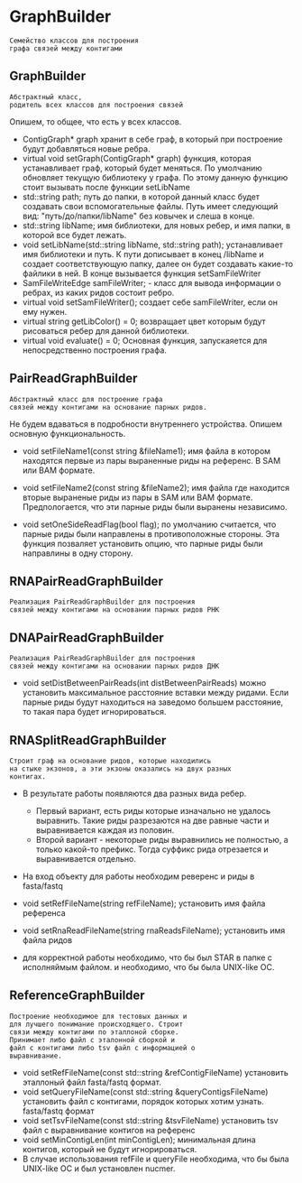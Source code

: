 # GraphBuilder
    Семейство классов для построения 
    графа связей между контигами

## GraphBuilder
    Абстрактный класс, 
    родитель всех классов для построения связей
Опишем, то общее, что есть у всех классов. 
* ContigGraph* graph хранит в себе граф, в который 
при построение будут добавляться новые ребра.  
* virtual void setGraph(ContigGraph* graph) функция, 
которая устанавливает граф, который будет меняться. По 
умолчанию обновляет текущую библиотеку у графа. По этому
данную функцию стоит вызывать после функции setLibName
* std::string path; путь до папки, в которой данный класс 
будет создавать свои вспомогательные файлы. Путь имеет 
следующий вид: "путь/до/папки/libName" без ковычек и слеша 
 в конце. 
* std::string libName; имя библиотеки, для новых ребер, и имя 
папки, в которой все будет лежать. 
* void setLibName(std::string libName, std::string path); 
устанавливает имя библиотеки и путь. К пути дописывает в 
 конец /libName и создает соответствующую папку, 
 далее он будет создавать какие-то файлики в ней. 
 В конце вызывается функция setSamFileWriter
* SamFileWriteEdge samFileWriter; - класс для вывода 
информации о ребрах, из каких ридов состоит ребро.
* virtual void setSamFileWriter(); создает себе samFileWriter, 
если он ему нужен. 
* virtual string getLibColor() = 0; возвращает 
цвет которым будут рисоваться ребер для данной библиотеки. 
* virtual void evaluate() = 0; Основная функция, запускаяется 
 для непосредственно построения графа. 
 
## PairReadGraphBuilder
    Абстрактный класс для построение графа 
    связей между контигами на основание парных ридов. 
    
Не будем вдаваться в подробности внутреннего устройства.
Опишем основную функциональность. 
* void setFileName1(const string &fileName1); имя файла в котором 
находятся первые из пары выраненные риды на референс. 
В SAM или BAM формате. 

* void setFileName2(const string &fileName2); имя файла где
находится вторые выраненые риды из пары в SAM или BAM
формате. Предпологается, что эти парные риды были 
выранены независимо. 

* void setOneSideReadFlag(bool flag); по умолчанию считается, 
что парные риды были направлены в противоположные стороны. 
Эта функция позваляет установить опцию, что парные риды были 
направлины в одну сторону. 

## RNAPairReadGraphBuilder
    Реализация PairReadGraphBuilder для построения 
    связей между контигами на основании парных ридов РНК
## DNAPairReadGraphBuilder
    Реализация PairReadGraphBuilder для построения 
    связей между контигами на основании парных ридов ДНК

* void setDistBetweenPairReads(int distBetweenPairReads) можно 
 установить максимальное расстояние вставки между ридами. Если 
 парные риды будут находиться на заведомо большем расстояние, то 
  такая пара будет игнорироваться. 
  
## RNASplitReadGraphBuilder
    Строит граф на основание ридов, которые находились 
    на стыке экзонов, а эти экзоны оказались на двух разных 
    контигах. 
    
 * В результате работы появляются два разных вида ребер. 
     * Первый вариант, есть риды которые изначально 
 не удалось выравнить. Такие риды разрезаются на две 
  равные части и выравнивается каждая из половин.
     * Второй вариант - некоторые риды выравнились не полностью,
     а только какой-то префикс. Тогда суффикс рида отрезается и 
     выравнивается отдельно. 
     
  * На вход объекту для работы необходим реверенс и риды в fasta/fastq
  * void setRefFileName(string refFileName); установить имя файла референса
  * void setRnaReadFileName(string rnaReadsFileName); установить имя файла ридов
  * для корректной работы необходимо, что бы был STAR в папке с исполняймым файлом. 
  и необходимо, что бы была UNIX-like ОС.
  
## ReferenceGraphBuilder
    Построение необходимое для тестовых данных и 
    для лучшего понимание происходящего. Строит 
    связи между контигами по эталлоной сборке. 
    Принимает либо файл с эталонной сборкой и 
    файл с контигами либо tsv файл с информацией о 
    выравнивание. 
    
* void setRefFileName(const std::string &refContigFileName) 
установить эталлоный файл fasta/fastq формат. 
* void setQueryFileName(const std::string &queryContigsFileName) 
установить файл с контигами, порядок которых хотим узнать. fasta/fastq формат
* void setTsvFileName(const std::string &tsvFileName) 
установить tsv файл с выравнивание контигов на референс
* void setMinContigLen(int minContigLen);
минимальная длина контигов, который не будут игнорироваться. 
* В случае использования refFile и queryFile необходима, что бы была UNIX-like ОС и 
был установлен nucmer. 